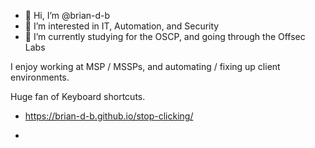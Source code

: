 - 👋 Hi, I’m @brian-d-b
- 👀 I’m interested in IT, Automation, and Security
- 🌱 I’m currently studying for the OSCP, and going through the Offsec Labs

I enjoy working at MSP / MSSPs, and automating / fixing up client environments.

Huge fan of Keyboard shortcuts.
- https://brian-d-b.github.io/stop-clicking/


-

<!---
brian-d-b/brian-d-b is a ✨ special ✨ repository because its `README.md` (this file) appears on your GitHub profile.
You can click the Preview link to take a look at your changes.
--->
